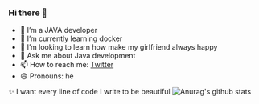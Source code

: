 ### Hi there 👋

- 🔭 I’m a JAVA developer
- 🌱 I’m currently learning docker
- 👯 I’m looking to learn how make my girlfriend always happy
- 💬 Ask me about Java development
- 📫 How to reach me: [Twitter](https://twitter.com/0xedson)
- 😄 Pronouns: he

✨ I want every line of code I write to be beautiful
![Anurag's github stats](https://github-readme-stats.vercel.app/api?username=jiaokeqing&show_icons=true)
